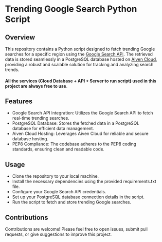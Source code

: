 # Trending Google Search Python Script

## Overview
This repository contains a Python script designed to fetch trending Google searches for a specific region using the [Google Search API](https://serpapi.com/google-trends-trending-now). The retrieved data is stored seamlessly in a PostgreSQL database hosted on [Aiven Cloud](https://docs.aiven.io/docs/platform/concepts/free-plan#free-plans), providing a robust and scalable solution for tracking and analyzing search trends.

#### All the services (Cloud Database + API + Server to run script) used in this project are always free to use.

## Features
* Google Search API Integration: Utilizes the Google Search API to fetch real-time trending searches.
* PostgreSQL Database: Stores the fetched data in a PostgreSQL database for efficient data management.
* Aiven Cloud Hosting: Leverages Aiven Cloud for reliable and secure database hosting.
* PEP8 Compliance: The codebase adheres to the PEP8 coding standards, ensuring clean and readable code.

## Usage
* Clone the repository to your local machine.
* Install the necessary dependencies using the provided requirements.txt file.
* Configure your Google Search API credentials.
* Set up your PostgreSQL database connection details in the script.
* Run the script to fetch and store trending Google searches.


## Contributions
Contributions are welcome! Please feel free to open issues, submit pull requests, or give suggestions to improve this project.
